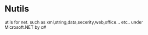# Nutils
utils for net. such as xml,string,data,secerity,web,office... etc.. under Microsoft.NET by c#
